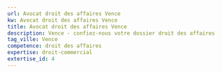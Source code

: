 ```yaml
---
url: Avocat droit des affaires Vence
kw: Avocat droit des affaires Vence
title: Avocat droit des affaires Vence
description: Vence - confiez-nous votre dossier droit des affaires
tag_ville: Vence
competence: droit des affaires
expertise: droit-commercial
extertise_id: 4
---
```

